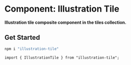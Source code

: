 # Component: Illustration Tile

**Illustration tile composite component in the tiles collection.**

## Get Started

```sh
npm i "illustration-tile"
```

```
import { IllustrationTile } from "illustration-tile";
```
